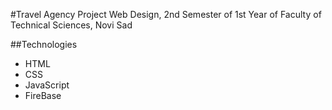 #Travel Agency Project
Web Design, 2nd Semester of 1st Year of Faculty of Technical Sciences, Novi Sad

##Technologies
- HTML
- CSS
- JavaScript
- FireBase 
